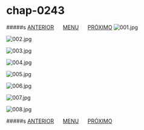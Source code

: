 # chap-0243
#####s [ANTERIOR](/chap-0242/readme.md)&nbsp;&nbsp;&nbsp;&nbsp;&nbsp;&nbsp;[MENU](/readme.md)&nbsp;&nbsp;&nbsp;&nbsp;&nbsp;&nbsp;[PRÓXIMO](/chap-0244/readme.md)
![001.jpg](001.jpg)

![002.jpg](002.jpg)

![003.jpg](003.jpg)

![004.jpg](004.jpg)

![005.jpg](005.jpg)

![006.jpg](006.jpg)

![007.jpg](007.jpg)

![008.jpg](008.jpg)

#####s [ANTERIOR](/chap-0242/readme.md)&nbsp;&nbsp;&nbsp;&nbsp;&nbsp;&nbsp;[MENU](/readme.md)&nbsp;&nbsp;&nbsp;&nbsp;&nbsp;&nbsp;[PRÓXIMO](/chap-0244/readme.md)
